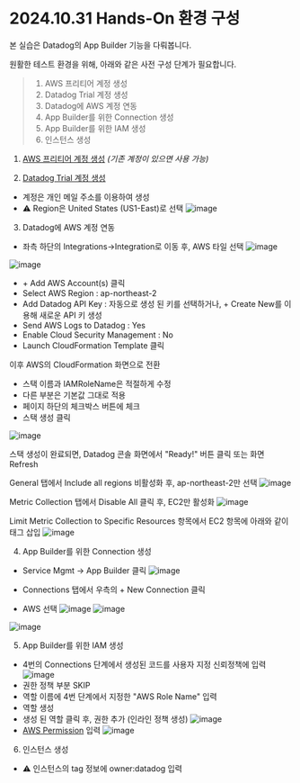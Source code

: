 # 2024.10.31 Hands-On 환경 구성


본 실습은 Datadog의 App Builder 기능을 다뤄봅니다.

원활한 테스트 환경을 위해, 아래와 같은 사전 구성 단계가 필요합니다.


> 1. AWS 프리티어 계정 생성
> 2. Datadog Trial 계정 생성
> 3. Datadog에 AWS 계정 연동
> 4. App Builder를 위한 Connection 생성
> 5. App Builder를 위한 IAM 생성
> 6. 인스턴스 생성




1. [AWS 프리티어 계정 생성](https://aws.amazon.com/ko/free/?all-free-tier.sort-by=item.additionalFields.SortRank&all-free-tier.sort-order=asc&awsf.Free%20Tier%20Types=*all&awsf.Free%20Tier%20Categories=*all)
*(기존 계정이 있으면 사용 가능)*


2. [Datadog Trial 계정 생성](https://us5.datadoghq.com/signup)
* 계정은 개인 메일 주소를 이용하여 생성
* ⚠️ Region은 United States (US1-East)로 선택
![image](https://github.com/user-attachments/assets/1b8c3a9b-67c2-4879-93d4-fc63bf361971)


3. Datadog에 AWS 계정 연동
- 좌측 하단의 Integrations->Integration로 이동 후, AWS 타일 선택
![image](https://github.com/user-attachments/assets/c96635b7-6a01-4c66-893a-70d29f7c163a)

![image](https://github.com/user-attachments/assets/ca24c95e-7559-426e-be0f-556f0f659bba)

- \+ Add AWS Account(s) 클릭
- Select AWS Region : ap-northeast-2
- Add Datadog API Key : 자동으로 생성 된 키를 선택하거나, \+ Create New를 이용해 새로운 API 키 생성
- Send AWS Logs to Datadog : Yes
- Enable Cloud Security Management : No
- Launch CloudFormation Template 클릭


이후 AWS의 CloudFormation 화면으로 전환
- 스택 이름과 IAMRoleName은 적절하게 수정
- 다른 부분은 기본값 그대로 적용
- 페이지 하단의 체크박스 버튼에 체크
- 스택 생성 클릭

![image](https://github.com/user-attachments/assets/d79247e9-b1a5-4b08-97d4-c3d282dd4b03)


스택 생성이 완료되면, Datadog 콘솔 화면에서 "Ready!" 버튼 클릭 또는 화면 Refresh

General 탭에서 Include all regions 비활성화 후, ap-northeast-2만 선택
![image](https://github.com/user-attachments/assets/f59e76d2-6e62-45c8-bba4-80f701b4d260)


Metric Collection 탭에서 Disable All 클릭 후, EC2만 활성화
![image](https://github.com/user-attachments/assets/c1f82545-a029-4f77-b32b-ef772dacb311)

Limit Metric Collection to Specific Resources 항목에서 EC2 항목에 아래와 같이 태그 삽입
![image](https://github.com/user-attachments/assets/2c6c97b4-5aa1-4f74-aec6-93be9d129834)



4. App Builder를 위한 Connection 생성
- Service Mgmt -> App Builder 클릭
![image](https://github.com/user-attachments/assets/f47954ab-22c9-4179-8a05-ae986ce35775)

- Connections 탭에서 우측의 \+ New Connection 클릭
- AWS 선택
![image](https://github.com/user-attachments/assets/f83161db-b79e-4953-9580-55ae5229bd7b)
![image](https://github.com/user-attachments/assets/08c7427c-57a2-430c-a3e1-189948320390)


![image](https://github.com/user-attachments/assets/5f590263-5086-4a95-9d8e-475be20faa75)


5. App Builder를 위한 IAM 생성
- 4번의 Connections 단계에서 생성된 코드를 사용자 지정 신뢰정책에 입력
![image](https://github.com/user-attachments/assets/4d8a749a-3b2c-4ace-b034-db9b27d56834)
- 권한 정책 부분 SKIP
- 역할 이름에 4번 단계에서 지정한 "AWS Role Name" 입력
- 역할 생성
- 생성 된 역할 클릭 후, 권한 추가 (인라인 정책 생성)
![image](https://github.com/user-attachments/assets/65ea424c-39ac-4d0e-94b2-1412f2713388)
- [AWS Permission](https://docs.datadoghq.com/ko/integrations/guide/aws-manual-setup/?tab=roledelegation#aws-integration-iam-policy) 입력
![image](https://github.com/user-attachments/assets/092437e5-0604-4ec0-8128-6f95e5d27bc6)


6. 인스턴스 생성
- ⚠️ 인스턴스의 tag 정보에 owner:datadog 입력

